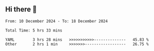 ## Hi there 👋

<!-- TECHNOLOGIES:START -->
<!-- TECHNOLOGIES:END -->

<!--START_SECTION:waka-->

```txt
From: 10 December 2024 - To: 18 December 2024

Total Time: 5 hrs 33 mins

YAML        3 hrs 28 mins   >>>>>>>>>>>--------------   45.83 %
Other       2 hrs 1 min     >>>>>>>------------------   26.75 %
```

<!--END_SECTION:waka-->

